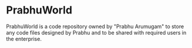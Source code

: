 # PrabhuWorld
PrabhuWorld is a code repository owned by "Prabhu Arumugam" to store any code files designed by Prabhu and to be shared with required users in the enterprise.

